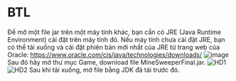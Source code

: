 # BTL

Để mở một file jar trên một máy tính khác, bạn cần có JRE (Java Runtime Environment) cài đặt trên máy tính đó. Nếu máy tính chưa cài đặt JRE, bạn có thể tải xuống và cài đặt phiên bản mới nhất của JRE từ trang web của Oracle: https://www.oracle.com/cis/java/technologies/downloads/
![image](https://user-images.githubusercontent.com/132263492/235900497-2d9518ab-6a17-4666-ac08-0cfc48de7cbd.png)
Sau đó hãy mở thư mục Game, download file MineSweeperFinal.jar.
![HD1](https://user-images.githubusercontent.com/132263492/235903869-067bd338-0736-4d9b-8f21-782a2bd7b68d.jpg)
![HD2](https://user-images.githubusercontent.com/132263492/235903888-9f447310-3ee1-4d8a-be97-901166dbbc85.jpg)
Sau khi tải xuống, mở file bằng JDK đã tải trước đó.
